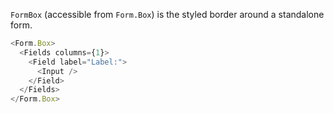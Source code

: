 `FormBox` (accessible from `Form.Box`) is the styled border around a standalone form.

```javascript
<Form.Box>
  <Fields columns={1}>
    <Field label="Label:">
      <Input />
    </Field>
  </Fields>
</Form.Box>
```
